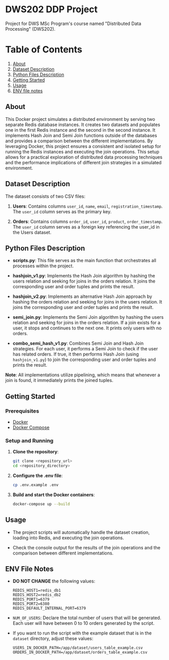 # DWS202 DDP Project

Project for DWS MSc Program's course named "Distributed Data Processing" (DWS202).

# Table of Contents

1. [About](#about)
2. [Dataset Description](#dataset-description)
3. [Python Files Description](#python-files-description)
4. [Getting Started](#getting-started)
6. [Usage](#usage)
7. [ENV file notes](#env-file-notes)

## About

This Docker project simulates a distributed environment by serving two separate Redis database instances. It creates two datasets and populates one in the first Redis instance and the second in the second instance. It implements Hash Join and Semi Join functions outside of the databases and provides a comparison between the different implementations. By leveraging Docker, this project ensures a consistent and isolated setup for running the Redis instances and executing the join operations. This setup allows for a practical exploration of distributed data processing techniques and the performance implications of different join strategies in a simulated environment.

## Dataset Description

The dataset consists of two CSV files:
1. **Users**: Contains columns `user_id`, `name`, `email`, `registration_timestamp`. The `user_id` column serves as the primary key.

2. **Orders**: Contains columns `order_id`, `user_id`, `product`, `order_timestamp`. The `user_id` column serves as a foreign key referencing the user_id in the Users dataset.


## Python Files Description

- **scripts.py**: This file serves as the main function that orchestrates all processes within the project.

- **hashjoin_v1.py**: Implements the Hash Join algorithm by hashing the users relation and seeking for joins in the orders relation. It joins the corresponding user and order tuples and prints the result.

- **hashjoin_v2.py**: Implements an alternative Hash Join approach by hashing the orders relation and seeking for joins in the users relation. It joins the corresponding user and order tuples and prints the result.

- **semi_join.py**: Implements the Semi Join algorithm by hashing the users relation and seeking for joins in the orders relation. If a join exists for a user, it stops and continues to the next one. It prints only users with no orders.

- **combo_semi_hash_v1.py**: Combines Semi Join and Hash Join strategies. For each user, it performs a Semi Join to check if the user has related orders. If true, it then performs Hash Join (using `hashjoin_v1.py`) to join the corresponding user and order tuples and prints the result.

**Note**: All implementations utilize pipelining, which means that whenever a join is found, it immediately prints the joined tuples.


## Getting Started

### Prerequisites
- [Docker](https://www.docker.com/)
- [Docker Compose](https://docs.docker.com/compose/)

### Setup and Running

1. **Clone the repository**:
    ```sh
    git clone <repository_url>
    cd <repository_directory>
    ```
2. **Configure the .env file**:
    ```sh
    cp .env.example .env
    ```
3. **Build and start the Docker containers**:
    ```sh
    docker-compose up --build
    ```

## Usage

- The project scripts will automatically handle the dataset creation, loading into Redis, and executing the join operations.

- Check the console output for the results of the join operations and the comparison between different implementations.

## ENV File Notes

- **DO NOT CHANGE** the following values:
    ```plaintext
    REDIS_HOST1=redis_db1
    REDIS_HOST2=redis_db2
    REDIS_PORT1=6379
    REDIS_PORT2=6380
    REDIS_DEFAULT_INTERNAL_PORT=6379
    ```
- `NUM_OF_USERS`: Declare the total number of users that will be generated. Each user will have between 0 to 10 orders generated by the script.

- If you want to run the script with the example dataset that is in the `dataset` directory, adjust these values:
    ```plaintext
    USERS_IN_DOCKER_PATH=/app/dataset/users_table_example.csv
    ORDERS_IN_DOCKER_PATH=/app/dataset/orders_table_example.csv
    ```

